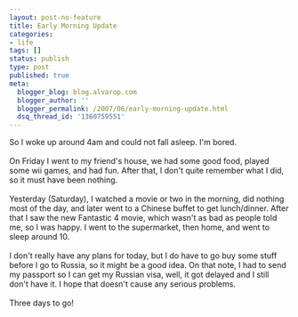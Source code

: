 ```yaml
---
layout: post-no-feature
title: Early Morning Update
categories:
- life
tags: []
status: publish
type: post
published: true
meta:
  blogger_blog: blog.alvarop.com
  blogger_author: ''
  blogger_permalink: /2007/06/early-morning-update.html
  dsq_thread_id: '1360759551'
---
```

So I woke up around 4am and could not fall asleep. I'm bored.<br /><br />On Friday I went to my friend's house, we had some good food, played some wii games, and had fun. After that, I don't quite remember what I did, so it must have been nothing.<br /><br />Yesterday (Saturday), I watched a movie or two in the morning, did nothing most of the day, and later went to a Chinese buffet to get lunch/dinner. After that I saw the new Fantastic 4 movie, which wasn't as bad as people told me, so I was happy. I went to the supermarket, then home, and went to sleep around 10.<br /><br />I don't really have any plans for today, but I do have to go buy some stuff before I go to Russia, so it might be a good idea. On that note, I had to send my passport so I can get my Russian visa, well, it got delayed and I still don't have it. I hope that doesn't cause any serious problems.<br /><br />Three days to go!
